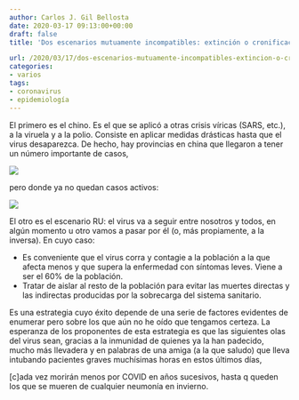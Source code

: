 ```yaml
---
author: Carlos J. Gil Bellosta
date: 2020-03-17 09:13:00+00:00
draft: false
title: 'Dos escenarios mutuamente incompatibles: extinción o cronificación'

url: /2020/03/17/dos-escenarios-mutuamente-incompatibles-extincion-o-cronificacion/
categories:
- varios
tags:
- coronavirus
- epidemiología
---
```


El primero es el chino. Es el que se aplicó a otras crisis víricas (SARS, etc.), a la viruela y a la polio. Consiste en aplicar medidas drásticas hasta que el virus desaparezca. De hecho, hay provincias en china que llegaron a tener un número importante de casos,

![](/wp-uploads/2020/03/cases_china.png)

pero donde ya no quedan casos activos:

![](/wp-uploads/2020/03/active_china.png)

El otro es el escenario RU: el virus va a seguir entre nosotros y todos, en algún momento u otro vamos a pasar por él (o, más propiamente, a la inversa). En cuyo caso:

* Es conveniente que el virus corra y contagie a la población a la que afecta menos y que supera la enfermedad con síntomas leves. Viene a ser el 60% de la población.
* Tratar de aislar al resto de la población para evitar las muertes directas y las indirectas producidas por la sobrecarga del sistema sanitario.

Es una estrategia cuyo éxito depende de una serie de factores evidentes de enumerar pero sobre los que aún no he oído que tengamos certeza. La esperanza de  los proponentes de esta estrategia es que las siguientes olas del virus sean, gracias a la inmunidad de quienes ya la han padecido, mucho más llevadera y en palabras de una amiga (a la que saludo) que lleva intubando pacientes graves muchísimas horas en estos últimos días,

[c]ada vez morirán menos por COVID en años sucesivos, hasta q queden los que se mueren de cualquier neumonía en invierno.